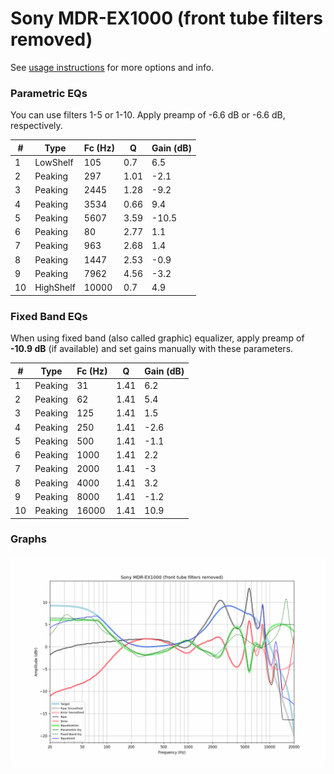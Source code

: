 # Sony MDR-EX1000 (front tube filters removed)
See [usage instructions](https://github.com/jaakkopasanen/AutoEq#usage) for more options and info.

### Parametric EQs
You can use filters 1-5 or 1-10. Apply preamp of -6.6 dB or -6.6 dB, respectively.

|   # | Type      |   Fc (Hz) |    Q |   Gain (dB) |
|-----|-----------|-----------|------|-------------|
|   1 | LowShelf  |       105 | 0.7  |         6.5 |
|   2 | Peaking   |       297 | 1.01 |        -2.1 |
|   3 | Peaking   |      2445 | 1.28 |        -9.2 |
|   4 | Peaking   |      3534 | 0.66 |         9.4 |
|   5 | Peaking   |      5607 | 3.59 |       -10.5 |
|   6 | Peaking   |        80 | 2.77 |         1.1 |
|   7 | Peaking   |       963 | 2.68 |         1.4 |
|   8 | Peaking   |      1447 | 2.53 |        -0.9 |
|   9 | Peaking   |      7962 | 4.56 |        -3.2 |
|  10 | HighShelf |     10000 | 0.7  |         4.9 |

### Fixed Band EQs
When using fixed band (also called graphic) equalizer, apply preamp of **-10.9 dB** (if available) and set gains manually with these parameters.

|   # | Type    |   Fc (Hz) |    Q |   Gain (dB) |
|-----|---------|-----------|------|-------------|
|   1 | Peaking |        31 | 1.41 |         6.2 |
|   2 | Peaking |        62 | 1.41 |         5.4 |
|   3 | Peaking |       125 | 1.41 |         1.5 |
|   4 | Peaking |       250 | 1.41 |        -2.6 |
|   5 | Peaking |       500 | 1.41 |        -1.1 |
|   6 | Peaking |      1000 | 1.41 |         2.2 |
|   7 | Peaking |      2000 | 1.41 |        -3   |
|   8 | Peaking |      4000 | 1.41 |         3.2 |
|   9 | Peaking |      8000 | 1.41 |        -1.2 |
|  10 | Peaking |     16000 | 1.41 |        10.9 |

### Graphs
![](./Sony%20MDR-EX1000%20(front%20tube%20filters%20removed).png)
